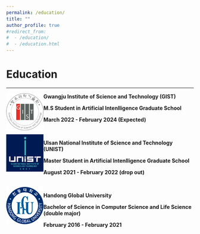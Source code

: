 ```yaml
---
permalink: /education/
title: ""
author_profile: true
#redirect_from: 
#  - /education/
#  - /education.html
---
```

# Education
<hr/>

<img align="left" src="./../images/gist.jpg" height="100x" width="100px"> 

**Gwangju Institute of Science and Technology (GIST)**

**M.S Student in Artificial Intenlligence Graduate School** 

**March 2022 - February 2024 (Expected)** 


<br/>
<img align="left" src="./../images/unist.png" height="100x" width="100px">

**Ulsan National Institute of Science and Technology (UNIST)**

**Master Student in Artificial Intenlligence Graduate School**

**August 2021 - February 2022 (drop out)**


<br/>
<img align="left" src="./../images/hgu.png" height="100x" width="100px">

**Handong Global University**

**Bachelor of Science in Computer Science and Life Science (double major)**

**February 2016 - February 2021**
